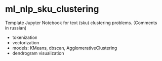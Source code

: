 # ml_nlp_sku_clustering

Template Jupyter Notebook for text (sku) clustering problems. (Comments in russian)

* tokenization
* vectorization
* models: KMeans, dbscan, AgglomerativeClustering
* dendrogram visualization
